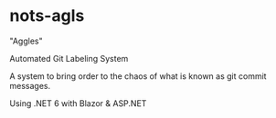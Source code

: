 # nots-agls

"Aggles"

Automated Git Labeling System

A system to bring order to the chaos of what is known as git commit messages.

Using .NET 6 with Blazor & ASP.NET
